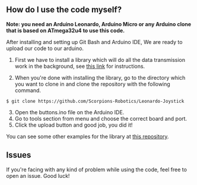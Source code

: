 ## How do I use the code myself?
**Note: you need an Arduino Leonardo, Arduino Micro or any Arduino clone that is based on ATmega32u4 to use this code.**

After installing and setting up Git Bash and Arduino IDE, We are ready to upload our code to our arduino.

1. First we have to install a library which will do all the data transmission work in the background, see [this link](https://github.com/MHeironimus/ArduinoJoystickLibrary#user-content-installation-instructions) for instructions.

2. When you're done with installing the library, go to the directory which you want to clone in and clone the repository with the following command.
```
$ git clone https://github.com/Scorpions-Robotics/Leonardo-Joystick
```
3. Open the buttons.ino file on the Arduino IDE.
4. Go to tools section from menu and choose the correct board and port.
5. Click the upload button and good job, you did it!

You can see some other examples for the library at [this repository](https://github.com/MHeironimus/ArduinoJoystickLibrary).

## Issues
If you're facing with any kind of problem while using the code, feel free to open an issue. Good luck!
